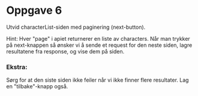 # Oppgave 6
Utvid characterList-siden med paginering (next-button).

Hint: Hver "page" i apiet returnerer en liste av characters. Når man trykker på next-knappen så ønsker vi å sende et request for den neste siden, lagre resultatene fra response, og vise dem på siden.

### Ekstra:
Sørg for at den siste siden ikke feiler når vi ikke finner flere resultater.
Lag en "tilbake"-knapp også.